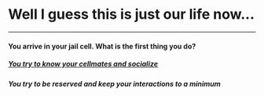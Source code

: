# Well I guess this is just our life now...
---
#### You arrive in your jail cell. What is the first thing you do?

##### [You try to know your cellmates and socialize](../social/talking.md)

##### You try to be reserved and keep your interactions to a minimum
